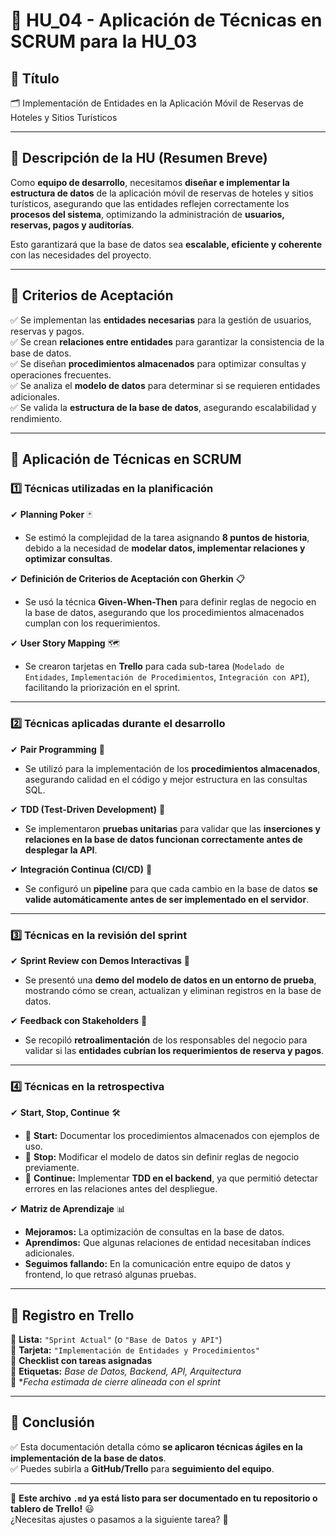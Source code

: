 # 📌 HU_04 - Aplicación de Técnicas en SCRUM para la HU_03  

## 📌 Título  
🗂 Implementación de Entidades en la Aplicación Móvil de Reservas de Hoteles y Sitios Turísticos  

---

## 📌 Descripción de la HU (Resumen Breve)  
Como **equipo de desarrollo**, necesitamos **diseñar e implementar la estructura de datos** de la aplicación móvil de reservas de hoteles y sitios turísticos, asegurando que las entidades reflejen correctamente los **procesos del sistema**, optimizando la administración de **usuarios, reservas, pagos y auditorías**.  

Esto garantizará que la base de datos sea **escalable, eficiente y coherente** con las necesidades del proyecto.  

---

## 📌 Criterios de Aceptación  
✅ Se implementan las **entidades necesarias** para la gestión de usuarios, reservas y pagos.  
✅ Se crean **relaciones entre entidades** para garantizar la consistencia de la base de datos.  
✅ Se diseñan **procedimientos almacenados** para optimizar consultas y operaciones frecuentes.  
✅ Se analiza el **modelo de datos** para determinar si se requieren entidades adicionales.  
✅ Se valida la **estructura de la base de datos**, asegurando escalabilidad y rendimiento.  

---

## 📌 Aplicación de Técnicas en SCRUM  

### **1️⃣ Técnicas utilizadas en la planificación**  
✔ **Planning Poker** 🃏  
   - Se estimó la complejidad de la tarea asignando **8 puntos de historia**, debido a la necesidad de **modelar datos, implementar relaciones y optimizar consultas**.  

✔ **Definición de Criterios de Aceptación con Gherkin** 📋  
   - Se usó la técnica **Given-When-Then** para definir reglas de negocio en la base de datos, asegurando que los procedimientos almacenados cumplan con los requerimientos.  

✔ **User Story Mapping** 🗺️  
   - Se crearon tarjetas en **Trello** para cada sub-tarea (`Modelado de Entidades`, `Implementación de Procedimientos`, `Integración con API`), facilitando la priorización en el sprint.  

---

### **2️⃣ Técnicas aplicadas durante el desarrollo**  
✔ **Pair Programming** 👥  
   - Se utilizó para la implementación de los **procedimientos almacenados**, asegurando calidad en el código y mejor estructura en las consultas SQL.  

✔ **TDD (Test-Driven Development)** 🧪  
   - Se implementaron **pruebas unitarias** para validar que las **inserciones y relaciones en la base de datos funcionan correctamente antes de desplegar la API**.  

✔ **Integración Continua (CI/CD)** 🔄  
   - Se configuró un **pipeline** para que cada cambio en la base de datos **se valide automáticamente antes de ser implementado en el servidor**.  

---

### **3️⃣ Técnicas en la revisión del sprint**  
✔ **Sprint Review con Demos Interactivas** 🎥  
   - Se presentó una **demo del modelo de datos en un entorno de prueba**, mostrando cómo se crean, actualizan y eliminan registros en la base de datos.  

✔ **Feedback con Stakeholders** 💬  
   - Se recopiló **retroalimentación** de los responsables del negocio para validar si las **entidades cubrían los requerimientos de reserva y pagos**.  

---

### **4️⃣ Técnicas en la retrospectiva**  
✔ **Start, Stop, Continue** 🛠️  
   - 🔹 **Start:** Documentar los procedimientos almacenados con ejemplos de uso.  
   - 🔹 **Stop:** Modificar el modelo de datos sin definir reglas de negocio previamente.  
   - 🔹 **Continue:** Implementar **TDD en el backend**, ya que permitió detectar errores en las relaciones antes del despliegue.  

✔ **Matriz de Aprendizaje** 📊  
   - **Mejoramos:** La optimización de consultas en la base de datos.  
   - **Aprendimos:** Que algunas relaciones de entidad necesitaban índices adicionales.  
   - **Seguimos fallando:** En la comunicación entre equipo de datos y frontend, lo que retrasó algunas pruebas.  

---

## 📌 Registro en Trello  
📌 **Lista:** `"Sprint Actual"` (o `"Base de Datos y API"`)  
📌 **Tarjeta:** `"Implementación de Entidades y Procedimientos"`  
📌 **Checklist con tareas asignadas**  
📌 **Etiquetas:** *Base de Datos, Backend, API, Arquitectura*  
📌 **Fecha estimada de cierre alineada con el sprint*  

---

## 📌 Conclusión  
✅ Esta documentación detalla cómo **se aplicaron técnicas ágiles en la implementación de la base de datos**.  
✅ Puedes subirla a **GitHub/Trello** para **seguimiento del equipo**.  

---

🚀 **Este archivo `.md` ya está listo para ser documentado en tu repositorio o tablero de Trello!** 😃  
¿Necesitas ajustes o pasamos a la siguiente tarea? 🚀  
